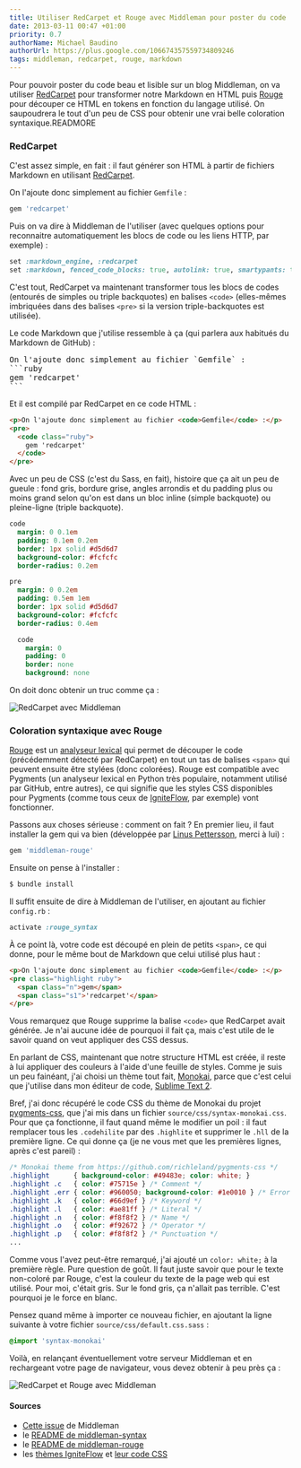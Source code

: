 ```yaml
---
title: Utiliser RedCarpet et Rouge avec Middleman pour poster du code
date: 2013-03-11 00:47 +01:00
priority: 0.7
authorName: Michael Baudino
authorUrl: https://plus.google.com/106674357559734809246
tags: middleman, redcarpet, rouge, markdown
---
```


Pour pouvoir poster du code beau et lisible sur un blog Middleman, on va utiliser [RedCarpet](https://github.com/vmg/redcarpet) pour transformer notre Markdown en HTML puis [Rouge](https://github.com/jayferd/rouge) pour découper ce HTML en tokens en fonction du langage utilisé. On saupoudrera le tout d'un peu de CSS pour obtenir une vrai belle coloration syntaxique.READMORE

### RedCarpet

C'est assez simple, en fait : il faut générer son HTML à partir de fichiers Markdown en utilisant [RedCarpet](https://github.com/vmg/redcarpet).

On l'ajoute donc simplement au fichier `Gemfile` :
```ruby
gem 'redcarpet'
```

Puis on va dire à Middleman de l'utiliser (avec quelques options pour reconnaitre automatiquement les blocs de code ou les liens HTTP, par exemple) :
```ruby
set :markdown_engine, :redcarpet
set :markdown, fenced_code_blocks: true, autolink: true, smartypants: true, gh_blockcode: true, lax_spacing: true
```

C'est tout, RedCarpet va maintenant transformer tous les blocs de codes (entourés de simples ou triple backquotes) en balises `<code>` (elles-mêmes imbriquées dans des balises `<pre>` si la version triple-backquotes est utilisée).

Le code Markdown que j'utilise ressemble à ça (qui parlera aux habitués du Markdown de GitHub) :
<pre class="highlight">
On l'ajoute donc simplement au fichier `Gemfile` :
```ruby
gem 'redcarpet'
```
</pre>

Et il est compilé par RedCarpet en ce code HTML :
```html
<p>On l'ajoute donc simplement au fichier <code>Gemfile</code> :</p>
<pre>
  <code class="ruby">
    gem 'redcarpet'
  </code>
</pre>
```

Avec un peu de CSS (c'est du Sass, en fait), histoire que ça ait un peu de gueule : fond gris, bordure grise, angles arrondis et du padding plus ou moins grand selon qu'on est dans un bloc inline (simple backquote) ou pleine-ligne (triple backquote).

```sass
code
  margin: 0 0.1em
  padding: 0.1em 0.2em
  border: 1px solid #d5d6d7
  background-color: #fcfcfc
  border-radius: 0.2em

pre
  margin: 0 0.2em
  padding: 0.5em 1em
  border: 1px solid #d5d6d7
  background-color: #fcfcfc
  border-radius: 0.4em

  code
    margin: 0
    padding: 0
    border: none
    background: none
```

On doit donc obtenir un truc comme ça :

![RedCarpet avec Middleman](middleman-redcarpet.png "RedCarpet avec Middleman")

### Coloration syntaxique avec Rouge

[Rouge](https://github.com/jayferd/rouge) est un [analyseur lexical](http://fr.wikipedia.org/wiki/Analyse_lexicale) qui permet de découper le code (précédemment détecté par RedCarpet) en tout un tas de balises `<span>` qui peuvent ensuite être stylées (donc colorées). Rouge est compatible avec Pygments (un analyseur lexical en Python très populaire, notamment utilisé par GitHub, entre autres), ce qui signifie que les styles CSS disponibles pour Pygments (comme tous ceux de [IgniteFlow](http://igniteflow.com/pygments/themes), par exemple) vont fonctionner.

Passons aux choses sérieuse : comment on fait ? En premier lieu, il faut installer la gem qui va bien (développée par [Linus Pettersson](https://github.com/Linuus), merci à lui) :
```ruby
gem 'middleman-rouge'
```

Ensuite on pense à l'installer :
```sh
$ bundle install
```

Il suffit ensuite de dire à Middleman de l'utiliser, en ajoutant au fichier `config.rb` :
```ruby
activate :rouge_syntax
```

À ce point là, votre code est découpé en plein de petits `<span>`, ce qui donne, pour le même bout de Markdown que celui utilisé plus haut :
```html
<p>On l'ajoute donc simplement au fichier <code>Gemfile</code> :</p>
<pre class="highlight ruby">
  <span class="n">gem</span>
  <span class="s1">'redcarpet'</span>
</pre>
```

Vous remarquez que Rouge supprime la balise `<code>` que RedCarpet avait générée. Je n'ai aucune idée de pourquoi il fait ça, mais c'est utile de le savoir quand on veut appliquer des CSS dessus.

En parlant de CSS, maintenant que notre structure HTML est créée, il reste à lui appliquer des couleurs à l'aide d'une feuille de styles. Comme je suis un peu fainéant, j'ai choisi un thème tout fait, [Monokai](http://studiostyl.es/schemes/monokai), parce que c'est celui que j'utilise dans mon éditeur de code, [Sublime Text 2](http://www.sublimetext.com/2).

Bref, j'ai donc récupéré le code CSS du thème de Monokai du projet [pygments-css](https://github.com/richleland/pygments-css), que j'ai mis dans un fichier `source/css/syntax-monokai.css`. Pour que ça fonctionne, il faut quand même le modifier un poil : il faut remplacer tous les `.codehilite` par des `.highlite` et supprimer le `.hll` de la première ligne. Ce qui donne ça (je ne vous met que les premières lignes, après c'est pareil) :
```css
/* Monokai theme from https://github.com/richleland/pygments-css */
.highlight      { background-color: #49483e; color: white; }
.highlight .c   { color: #75715e } /* Comment */
.highlight .err { color: #960050; background-color: #1e0010 } /* Error */
.highlight .k   { color: #66d9ef } /* Keyword */
.highlight .l   { color: #ae81ff } /* Literal */
.highlight .n   { color: #f8f8f2 } /* Name */
.highlight .o   { color: #f92672 } /* Operator */
.highlight .p   { color: #f8f8f2 } /* Punctuation */
...
```

Comme vous l'avez peut-être remarqué, j'ai ajouté un `color: white;` à la première règle. Pure question de goût. Il faut juste savoir que pour le texte non-coloré par Rouge, c'est la couleur du texte de la page web qui est utilisé. Pour moi, c'était gris. Sur le fond gris, ça n'allait pas terrible. C'est pourquoi je le force en blanc.

Pensez quand même à importer ce nouveau fichier, en ajoutant la ligne suivante à votre fichier `source/css/default.css.sass` :
```sass
@import 'syntax-monokai'
```

Voilà, en relançant éventuellement votre serveur Middleman et en rechargeant votre page de navigateur, vous devez obtenir à peu près ça :

![RedCarpet et Rouge avec Middleman](middleman-redcarpet-rouge.png "RedCarpet et Rouge avec Middleman")

#### Sources
* [Cette issue](https://github.com/middleman/middleman/issues/577) de Middleman
* le [README de middleman-syntax](https://github.com/middleman/middleman-syntax)
* le [README de middleman-rouge](https://github.com/Linuus/middleman-rouge)
* les [thèmes IgniteFlow](http://igniteflow.com/pygments/themes) et [leur code CSS](https://github.com/richleland/pygments-css)
